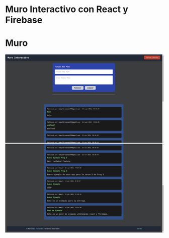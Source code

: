 # Muro Interactivo con React y Firebase

# Muro

![Tercera Captura de Pantalla](/src/img/image1.png)
![Tercera Captura de Pantalla](/src/img/image2.png)